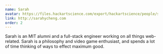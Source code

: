 ```yaml
---
name: Sarah
avatar: https://files.hackartscience.com/export/hackartscience/people/sarah.svg
link: http://sarahycheng.com
order: 2
---
```


Sarah is an MIT alumni and a full-stack engineer working on all things web-related.
Sarah is a philosophy and video game enthusiast, and spends a lot of time thinking of ways to effect maximum good.
